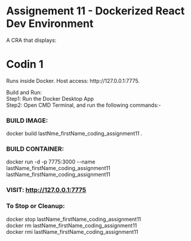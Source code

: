 # Assignement 11 - Dockerized React Dev Environment

A CRA that displays:
<h1>Codin 1</h1>
Runs inside Docker. Host access: http://127.0.0.1:7775.

Build and Run: <br>
Step1: Run the Docker Desktop App <br>
Step2: Open CMD Terminal, and run the following commands:-
       <h3> BUILD IMAGE: </h3>
       docker build lastNme_firstName_coding_assignment11 .
       <h3> BUILD CONTAINER: </h3>
       docker run -d -p 7775:3000 --name lastName_firstName_coding_assignment11 lastName_firstName_coding_assignment11
       <h3> VISIT: http://127.0.0.1:7775 </h3>

<h3> To Stop or Cleanup: </h3>
         docker stop lastName_firstName_coding_assignment11 <br>
         docker rm lastName_firstName_coding_assignment11 <br>
         docker rmi lastName_firstName_coding_assignment11 


